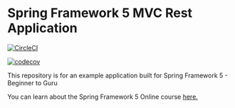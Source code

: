 

# Spring Framework 5 MVC Rest Application

[![CircleCI](https://circleci.com/gh/nwalters39/spring5-mvc-rest.svg?style=svg)](https://circleci.com/gh/nwalters39/spring5-mvc-rest)

[![codecov](https://codecov.io/gh/nwalters39/spring5-mvc-rest/branch/master/graph/badge.svg)](https://codecov.io/gh/nwalters39/spring5-mvc-rest)

This repository is for an example application built for Spring Framework 5 - Beginner to Guru

You can learn about the Spring Framework 5 Online course [here.](http://courses.springframework.guru/p/spring-framework-5-begginer-to-guru/?product_id=363173)